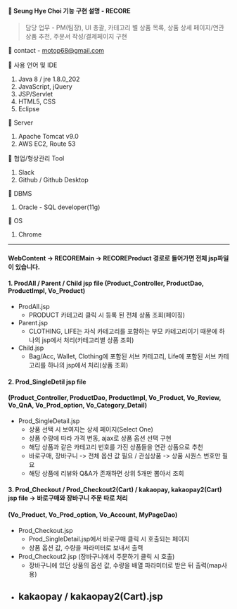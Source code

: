 ####  📢 Seung Hye Choi 기능 구현 설명 - RECORE <JSP MVC2 Semi Project>
> 담당 업무 - PM(팀장), UI 총괄, 카테고리 별 상품 목록, 
상품 상세 페이지/연관 상품 추천, 주문서 작성/결제페이지 구현


📩 contact - motop68@gmail.com





🎈 사용 언어 및 IDE
  1. Java 8 / jre 1.8.0_202
  2. JavaScript, jQuery
  3. JSP/Servlet
  4. HTML5, CSS
  5. Eclipse

🎈 Server 
  1. Apache Tomcat v9.0
  2. AWS EC2, Route 53 
 
🎈 협업/형상관리 Tool
  1. Slack
  2. Github / Github Desktop

🎈 DBMS 
  1. Oracle - SQL developer(11g)
  
🎈 OS
  1. Chrome




* * *   
#### WebContent -> RECOREMain -> RECOREProduct 경로로 들어가면 전체 jsp파일이 있습니다.



#### 1. ProdAll / Parent / Child jsp file (Product_Controller, ProductDao, ProductImpl, Vo_Product)
- ProdAll.jsp
  - PRODUCT 카테고리 클릭 시 등록 된 전체 상품 조회(페이징)
- Parent.jsp
  - CLOTHING, LIFE는 자식 카테고리를 포함하는 부모 카테고리이기 때문에 하나의 jsp에서 처리(카테고리별 상품 조회)
- Child.jsp
  - Bag/Acc, Wallet, Clothing에 포함된 서브 카테고리, Life에 포함된 서브 카테고리를 하나의 jsp에서 처리(상품 조회)
  
  
 #### 2. Prod_SingleDetil jsp file 
 #### (Product_Controller, ProductDao, ProductImpl, Vo_Product, Vo_Review, Vo_QnA, Vo_Prod_option, Vo_Category_Detail)
 - Prod_SingleDetail.jsp
   - 상품 선택 시 보여지는 상세 페이지(Select One)
   - 상품 수량에 따라 가격 변동, ajax로 상품 옵션 선택 구현 
   - 해당 상품과 같은 카테고리 번호를 가진 상품들을 연관 상품으로 추천
   - 바로구매, 장바구니 -> 전체 옵션 값 필요 / 관심상품 -> 상품 시퀀스 번호만 필요 
   - 해당 상품에 리뷰와 Q&A가 존재하면 상위 5개만 뽑아서 조회
   
 #### 3. Prod_Checkout / Prod_Checkout2(Cart) / kakaopay, kakaopay2(Cart) jsp file -> 바로구매와 장바구니 주문 따로 처리
 #### (Vo_Product, Vo_Prod_option, Vo_Account, MyPageDao)
 - Prod_Checkout.jsp
    - Prod_SingleDetail.jsp에서 바로구매 클릭 시 호출되는 페이지
    - 상품 옵션 값, 수량을 파라미터로 보내서 출력
 - Prod_Checkout2.jsp (장바구니에서 주문하기 클릭 시 호출)
    - 장바구니에 있던 상품의 옵션 값, 수량을 배열 파라미터로 받은 뒤 출력(map사용)
 - kakaopay / kakaopay2(Cart).jsp
    - 
